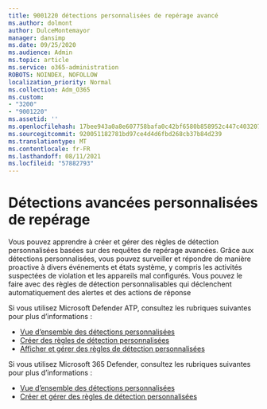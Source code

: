 ```yaml
---
title: 9001220 détections personnalisées de repérage avancé
ms.author: dolmont
author: DulceMontemayor
manager: dansimp
ms.date: 09/25/2020
ms.audience: Admin
ms.topic: article
ms.service: o365-administration
ROBOTS: NOINDEX, NOFOLLOW
localization_priority: Normal
ms.collection: Adm_O365
ms.custom:
- "3200"
- "9001220"
ms.assetid: ''
ms.openlocfilehash: 17bee943a0a8e607758bafa0c42bf6580b858952c447c403207bebfba9d8d243
ms.sourcegitcommit: 920051182781bd97ce4d4d6fbd268cb37b84d239
ms.translationtype: MT
ms.contentlocale: fr-FR
ms.lasthandoff: 08/11/2021
ms.locfileid: "57882793"
---
```

# <a name="advanced-hunting-custom-detections"></a>Détections avancées personnalisées de repérage

Vous pouvez apprendre à créer et gérer des règles de détection personnalisées basées sur des requêtes de repérage avancées. Grâce aux détections personnalisées, vous pouvez surveiller et répondre de manière proactive à divers événements et états système, y compris les activités suspectées de violation et les appareils mal configurés. Vous pouvez le faire avec des règles de détection personnalisables qui déclenchent automatiquement des alertes et des actions de réponse
  
Si vous utilisez Microsoft Defender ATP, consultez les rubriques suivantes pour plus d’informations : 
- [Vue d’ensemble des détections personnalisées](https://docs.microsoft.com/windows/security/threat-protection/microsoft-defender-atp/overview-custom-detections)
- [Créer des règles de détection personnalisées](https://docs.microsoft.com/windows/security/threat-protection/microsoft-defender-atp/custom-detection-rules)
- [Afficher et gérer des règles de détection personnalisées](https://docs.microsoft.com/windows/security/threat-protection/microsoft-defender-atp/custom-detections-manage)

Si vous utilisez Microsoft 365 Defender, consultez les rubriques suivantes pour plus d’informations : 
- [Vue d’ensemble des détections personnalisées](https://docs.microsoft.com/microsoft-365/security/mtp/custom-detections-overview)
- [Créer et gérer des règles de détection personnalisées](https://docs.microsoft.com/microsoft-365/security/mtp/custom-detection-rules)
